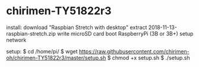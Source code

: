 # chirimen-TY51822r3

install:
download "Raspbian Stretch with desktop"
extract 2018-11-13-raspbian-stretch.zip
write microSD card
boot RaspberryPi (3B or 3B+)
setup network

setup:
$ cd /home/pi/
$ wget https://raw.githubusercontent.com/chirimen-oh/chirimen-TY51822r3/master/setup.sh
$ chmod +x setup.sh
$ ./setup.sh

